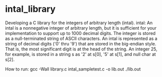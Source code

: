 # intal_library
Developing a C library for the integers of arbitrary length (intal).
intal: An intal is a nonnegative integer of arbitrary length, but it is sufficient for your implementation to support up to 1000 decimal digits. The integer is stored as a null-terminated string of ASCII characters. An intal is represented as a string of decimal digits ('0' thru '9') that are stored in the big-endian style. That is, the most significant digit is at the head of the string. An integer 25, for example, is stored in a string s as '2' at s[0], '5' at s[1], and null char at s[2].


How to run: gcc -Wall library.c intal_sampletest.c -o lib.out
            ./lib.out
